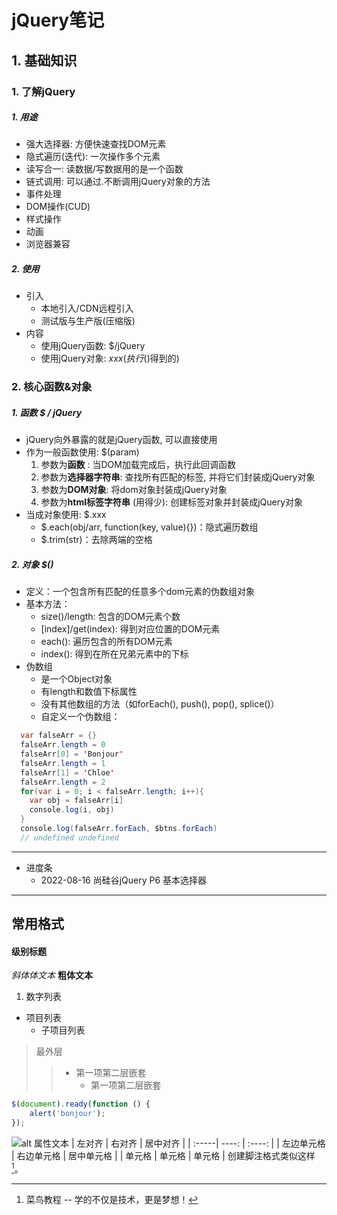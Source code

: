 # jQuery笔记
## 1. 基础知识
### 1. 了解jQuery
##### 1. 用途
* 强大选择器: 方便快速查找DOM元素
* 隐式遍历(迭代): 一次操作多个元素
* 读写合一: 读数据/写数据用的是一个函数
* 链式调用: 可以通过.不断调用jQuery对象的方法
* 事件处理
* DOM操作(CUD)
* 样式操作
* 动画
* 浏览器兼容
##### 2. 使用
- 引入
    * 本地引入/CDN远程引入
    * 测试版与生产版(压缩版)
- 内容
    * 使用jQuery函数: $/jQuery
    * 使用jQuery对象: $xxx(执行$()得到的)
### 2. 核心函数&对象
##### 1. 函数 $ / jQuery
  * jQuery向外暴露的就是jQuery函数, 可以直接使用
  * 作为一般函数使用: $(param)
    1. 参数为**函数** : 当DOM加载完成后，执行此回调函数
    2. 参数为**选择器字符串**: 查找所有匹配的标签, 并将它们封装成jQuery对象
    3. 参数为**DOM对象**: 将dom对象封装成jQuery对象
    4. 参数为**html标签字符串** (用得少): 创建标签对象并封装成jQuery对象
  * 当成对象使用: $.xxx
    * $.each(obj/arr, function(key, value){})：隐式遍历数组
    * $.trim(str)：去除两端的空格
##### 2. 对象 $()
  - 定义：一个包含所有匹配的任意多个dom元素的伪数组对象
  - 基本方法：
    * size()/length: 包含的DOM元素个数
    * [index]/get(index): 得到对应位置的DOM元素
    * each(): 遍历包含的所有DOM元素
    * index(): 得到在所在兄弟元素中的下标
  - 伪数组
    - 是一个Object对象
    - 有length和数值下标属性
    - 没有其他数组的方法（如forEach(), push(), pop(), splice()）
    - 自定义一个伪数组：
  ```java
    var falseArr = {}
    falseArr.length = 0
    falseArr[0] = 'Bonjour'
    falseArr.length = 1
    falseArr[1] = 'Chloe'
    falseArr.length = 2
    for(var i = 0; i < falseArr.length; i++){
      var obj = falseArr[i]
      console.log(i, obj)
    }
    console.log(falseArr.forEach, $btns.forEach)
    // undefined undefined
  ```
---
- 进度条
    - 2022-08-16 尚硅谷jQuery P6 基本选择器

---
## 常用格式
#### 级别标题
*斜体体文本*
**粗体文本**
1. 数字列表
- 项目列表
    - 子项目列表
> 最外层
> > + 第一项第二层嵌套
> >    + 第一项第二层嵌套
```javascript
$(document).ready(function () {
    alert('bonjour');
});
```
![alt 属性文本](http://static.runoob.com/images/runoob-logo.png "可选标题")
| 左对齐 | 右对齐 | 居中对齐 |
| :-----| ----: | :----: |
| 左边单元格 | 右边单元格 | 居中单元格 |
| 单元格 | 单元格 | 单元格 |
创建脚注格式类似这样 [^RUNOOB]。
[^RUNOOB]: 菜鸟教程 -- 学的不仅是技术，更是梦想！